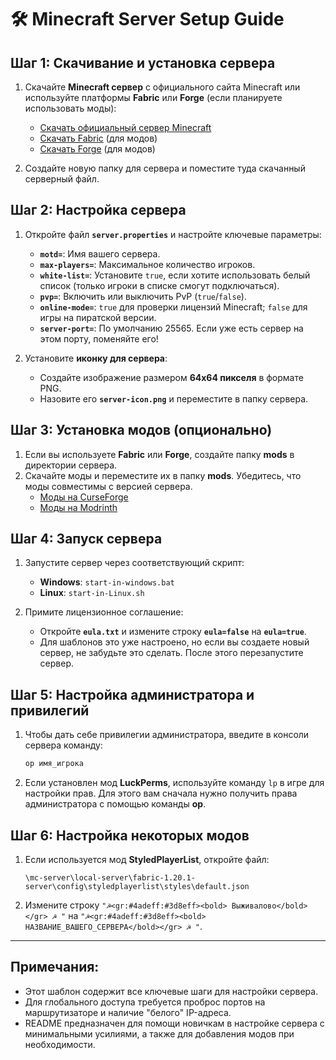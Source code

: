 # 🛠️ Minecraft Server Setup Guide

## Шаг 1: Скачивание и установка сервера

1. Скачайте **Minecraft сервер** с официального сайта Minecraft или используйте платформы **Fabric** или **Forge** (если планируете использовать моды):
   - [Скачать официальный сервер Minecraft](https://www.minecraft.net/en-us/download/server)
   - [Скачать Fabric](https://fabricmc.net/use/) (для модов)
   - [Скачать Forge](https://files.minecraftforge.net/net/minecraftforge/forge/) (для модов)

2. Создайте новую папку для сервера и поместите туда скачанный серверный файл.

## Шаг 2: Настройка сервера

1. Откройте файл **`server.properties`** и настройте ключевые параметры:
   - **`motd=`**: Имя вашего сервера.
   - **`max-players=`**: Максимальное количество игроков.
   - **`white-list=`**: Установите `true`, если хотите использовать белый список (только игроки в списке смогут подключаться).
   - **`pvp=`**: Включить или выключить PvP (`true`/`false`).
   - **`online-mode=`**: `true` для проверки лицензий Minecraft; `false` для игры на пиратской версии.
   - **`server-port=`**: По умолчанию 25565. Если уже есть сервер на этом порту, поменяйте его!

2. Установите **иконку для сервера**:
   - Создайте изображение размером **64x64 пикселя** в формате PNG.
   - Назовите его **`server-icon.png`** и переместите в папку сервера.

## Шаг 3: Установка модов (опционально)

1. Если вы используете **Fabric** или **Forge**, создайте папку **mods** в директории сервера.
2. Скачайте моды и переместите их в папку **mods**. Убедитесь, что моды совместимы с версией сервера.
   - [Моды на CurseForge](https://www.curseforge.com/minecraft/mc-mods)
   - [Моды на Modrinth](https://modrinth.com/mods)

## Шаг 4: Запуск сервера

1. Запустите сервер через соответствующий скрипт:
   - **Windows**: `start-in-windows.bat`
   - **Linux**: `start-in-Linux.sh`

2. Примите лицензионное соглашение:
   - Откройте **`eula.txt`** и измените строку **`eula=false`** на **`eula=true`**.
   - Для шаблонов это уже настроено, но если вы создаете новый сервер, не забудьте это сделать. После этого перезапустите сервер.

## Шаг 5: Настройка администратора и привилегий

1. Чтобы дать себе привилегии администратора, введите в консоли сервера команду:
   ```bash
   op имя_игрока
   ```

2. Если установлен мод **LuckPerms**, используйте команду `lp` в игре для настройки прав. Для этого вам сначала нужно получить права администратора с помощью команды **op**.

## Шаг 6: Настройка некоторых модов

1. Если используется мод **StyledPlayerList**, откройте файл:
   ```plaintext
   \mc-server\local-server\fabric-1.20.1-server\config\styledplayerlist\styles\default.json
   ```
2. Измените строку `"☭<gr:#4adeff:#3d8eff><bold> Выживалово</bold></gr> ☭ "` на `"☭<gr:#4adeff:#3d8eff><bold> НАЗВАНИЕ_ВАШЕГО_СЕРВЕРА</bold></gr> ☭ "`.

---

## Примечания:
- Этот шаблон содержит все ключевые шаги для настройки сервера.
- Для глобального доступа требуется проброс портов на маршрутизаторе и наличие "белого" IP-адреса.
- README предназначен для помощи новичкам в настройке сервера с минимальными усилиями, а также для добавления модов при необходимости.